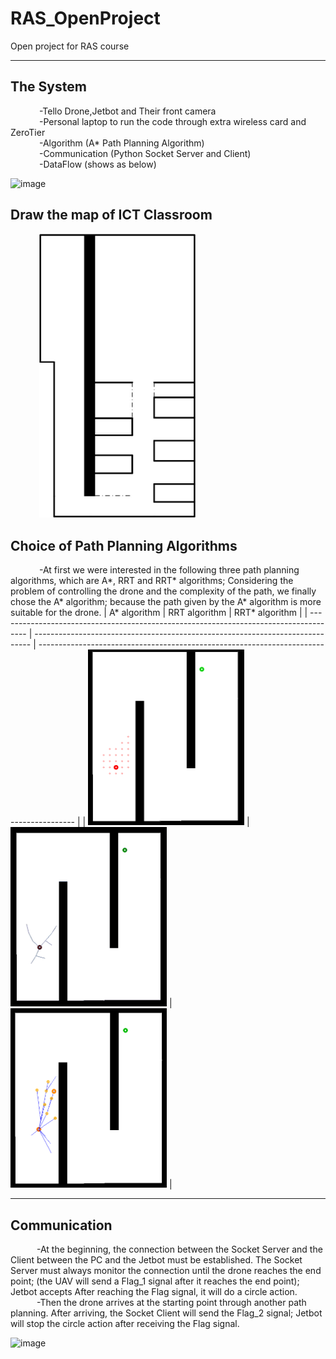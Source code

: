 # RAS_OpenProject
Open project for RAS course


---

## The System
&emsp;&emsp;&emsp; -Tello Drone,Jetbot and Their front camera <br />
&emsp;&emsp;&emsp; -Personal laptop to run the code through extra wireless card and ZeroTier <br />
&emsp;&emsp;&emsp; -Algorithm (A* Path Planning Algorithm) <br />
&emsp;&emsp;&emsp; -Communication (Python Socket Server and Client) <br />
&emsp;&emsp;&emsp; -DataFlow (shows as below) <br />

![image](https://user-images.githubusercontent.com/71862228/168425580-b627fbd7-3d8f-4bbb-94d8-56436c87244d.png)
## Draw the map of ICT Classroom
&emsp;&emsp;&emsp; 
<img src="./map.jpeg" width=250>
## Choice of Path Planning Algorithms
&emsp;&emsp;&emsp; -At first we were interested in the following three path planning algorithms, which are A*, RRT and RRT* algorithms;
Considering the problem of controlling the drone and the complexity of the path, we finally chose the A* algorithm; because the path given by the A* algorithm is more suitable for the drone.
| A* algorithm                                                                          | RRT algorithm                                                                 | RRT* algorithm                                                                          |
| ------------------------------------------------------------------------------------- | ----------------------------------------------------------------------------- | --------------------------------------------------------------------------------------- |
| [<img src="./a_star.gif" width=250>](lab2/program/PathPlanning/dijkstra.py) | [<img src="./rrt.gif" width=250>](lab2/program/PathPlanning/rrt.py) | [<img src="./rrt_star.gif" width=250>](lab2/program/PathPlanning/rrt_star.py) |

---
## Communication
&emsp;&emsp;&emsp;-At the beginning, the connection between the Socket Server and the Client between the PC and the Jetbot must be established. The Socket Server must always monitor the connection until the drone reaches the end point; (the UAV will send a Flag_1 signal after it reaches the end point); Jetbot accepts After reaching the Flag signal, it will do a circle action.
&emsp;&emsp;&emsp;-Then the drone arrives at the starting point through another path planning. After arriving, the Socket Client will send the Flag_2 signal; Jetbot will stop the circle action after receiving the Flag signal.

![image](https://user-images.githubusercontent.com/71862228/168427106-8f1d4d42-0ae7-43d0-8ebe-5cc1f336e1eb.png)
